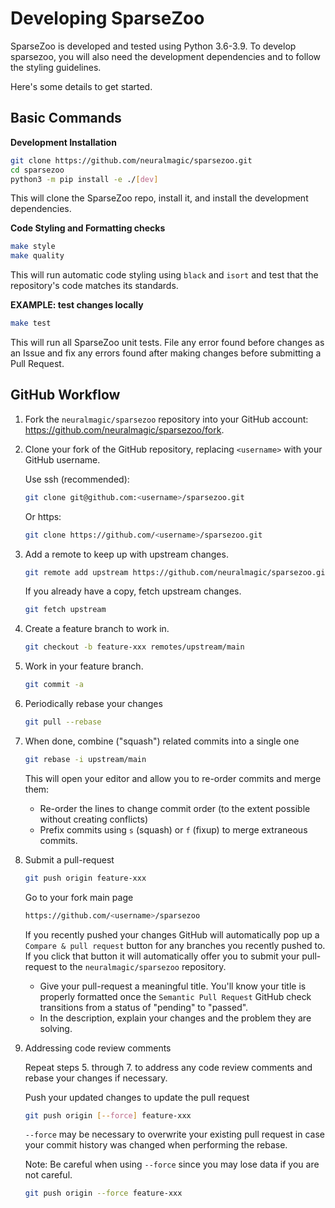 <!--
Copyright (c) 2021 - present / Neuralmagic, Inc. All Rights Reserved.

Licensed under the Apache License, Version 2.0 (the "License");
you may not use this file except in compliance with the License.
You may obtain a copy of the License at

   http://www.apache.org/licenses/LICENSE-2.0

Unless required by applicable law or agreed to in writing,
software distributed under the License is distributed on an "AS IS" BASIS,
WITHOUT WARRANTIES OR CONDITIONS OF ANY KIND, either express or implied.
See the License for the specific language governing permissions and
limitations under the License.
-->

# Developing SparseZoo

SparseZoo is developed and tested using Python 3.6-3.9.
To develop sparsezoo, you will also need the development dependencies and to follow the styling guidelines.

Here's some details to get started.

## Basic Commands

**Development Installation**

```bash
git clone https://github.com/neuralmagic/sparsezoo.git
cd sparsezoo
python3 -m pip install -e ./[dev]
```

This will clone the SparseZoo repo, install it, and install the development dependencies.

**Code Styling and Formatting checks**

```bash
make style
make quality
```

This will run automatic code styling using `black` and `isort` and test that the
repository's code matches its standards.

**EXAMPLE: test changes locally**

```bash
make test
```

This will run all SparseZoo unit tests.
File any error found before changes as an Issue and fix any errors found after making changes before submitting a Pull Request.


## GitHub Workflow

1. Fork the `neuralmagic/sparsezoo` repository into your GitHub account: https://github.com/neuralmagic/sparsezoo/fork.

2. Clone your fork of the GitHub repository, replacing `<username>` with your GitHub username.

   Use ssh (recommended):

   ```bash
   git clone git@github.com:<username>/sparsezoo.git
   ```

   Or https:

   ```bash
   git clone https://github.com/<username>/sparsezoo.git
   ```

3. Add a remote to keep up with upstream changes.

   ```bash
   git remote add upstream https://github.com/neuralmagic/sparsezoo.git
   ```

   If you already have a copy, fetch upstream changes.

   ```bash
   git fetch upstream
   ```

4. Create a feature branch to work in.

   ```bash
   git checkout -b feature-xxx remotes/upstream/main
   ```

5. Work in your feature branch.

   ```bash
   git commit -a
   ```

6. Periodically rebase your changes

   ```bash
   git pull --rebase
   ```

7. When done, combine ("squash") related commits into a single one

   ```bash
   git rebase -i upstream/main
   ```

   This will open your editor and allow you to re-order commits and merge them:
   - Re-order the lines to change commit order (to the extent possible without creating conflicts)
   - Prefix commits using `s` (squash) or `f` (fixup) to merge extraneous commits.

8. Submit a pull-request

   ```bash
   git push origin feature-xxx
   ```

   Go to your fork main page

   ```bash
   https://github.com/<username>/sparsezoo
   ```

   If you recently pushed your changes GitHub will automatically pop up a `Compare & pull request` button for any branches you recently pushed to. If you click that button it will automatically offer you to submit your pull-request to the `neuralmagic/sparsezoo` repository.

   - Give your pull-request a meaningful title.
     You'll know your title is properly formatted once the `Semantic Pull Request` GitHub check
     transitions from a status of "pending" to "passed".
   - In the description, explain your changes and the problem they are solving.

9. Addressing code review comments

   Repeat steps 5. through 7. to address any code review comments and rebase your changes if necessary.

   Push your updated changes to update the pull request

   ```bash
   git push origin [--force] feature-xxx
   ```

   `--force` may be necessary to overwrite your existing pull request in case your
  commit history was changed when performing the rebase.

   Note: Be careful when using `--force` since you may lose data if you are not careful.

   ```bash
   git push origin --force feature-xxx
   ```
